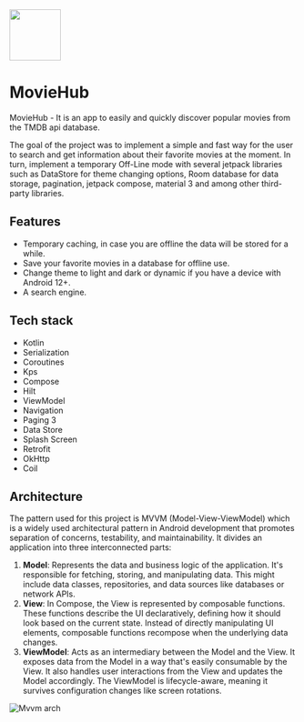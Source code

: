 <img src="https://github.com/user-attachments/assets/2b488c1d-d228-49fb-9ee5-ac88b9bc55e5" width="90" height="90">

# MovieHub

MovieHub - It is an app to easily and quickly discover popular movies from the TMDB api database.

The goal of the project was to implement a simple and fast way for the user to search and get information about their favorite movies at the moment. In turn, implement a temporary Off-Line mode with several jetpack libraries such as DataStore for theme changing options, Room database for data storage, pagination, jetpack compose, material 3 and among other third-party libraries.

## Features

- Temporary caching, in case you are offline the data will be stored for a while.
- Save your favorite movies in a database for offline use.
- Change theme to light and dark or dynamic if you have a device with Android 12+.
- A search engine.

## Tech stack

- Kotlin
- Serialization
- Coroutines
- Kps
- Compose
- Hilt
- ViewModel
- Navigation
- Paging 3
- Data Store
- Splash Screen
- Retrofit
- OkHttp
- Coil

## Architecture

The pattern used for this project is MVVM (Model-View-ViewModel) which is a widely used architectural pattern in Android development that promotes separation of concerns, testability, and maintainability. It divides an application into three interconnected parts:

1. **Model**: Represents the data and business logic of the application. It's responsible for fetching, storing, and manipulating data. This might include data classes, repositories, and data sources like databases or network APIs.
2. **View**: In Compose, the View is represented by composable functions. These functions describe the UI declaratively, defining how it should look based on the current state. Instead of directly manipulating UI elements, composable functions recompose when the underlying data changes.
3. **ViewModel**: Acts as an intermediary between the Model and the View. It exposes data from the Model in a way that's easily consumable by the View. It also handles user interactions from the View and updates the Model accordingly. The ViewModel is lifecycle-aware, meaning it survives configuration changes like screen rotations.

![Mvvm arch](https://github.com/user-attachments/assets/011add8b-cd32-4ae7-b78e-60a2ca578a59)
